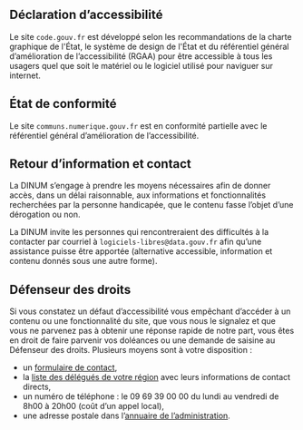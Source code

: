 ## Déclaration d’accessibilité

Le site `code.gouv.fr` est développé selon les recommandations de la charte graphique de l'État, le système de design de l'État et du référentiel général d’amélioration de l’accessibilité (RGAA) pour être accessible à tous les usagers quel que soit le matériel ou le logiciel utilisé pour naviguer sur internet.

## État de conformité

Le site `communs.numerique.gouv.fr` est en conformité partielle avec le référentiel général d’amélioration de l’accessibilité.

## Retour d’information et contact

La DINUM s’engage à prendre les moyens nécessaires afin de donner accès, dans un délai raisonnable, aux informations et fonctionnalités recherchées par la personne handicapée, que le contenu fasse l’objet d’une dérogation ou non.

La DINUM invite les personnes qui rencontreraient des difficultés à la contacter par courriel à `logiciels-libres@data.gouv.fr` afin qu’une assistance puisse être apportée (alternative accessible, information et contenu donnés sous une autre forme).

## Défenseur des droits

Si vous constatez un défaut d’accessibilité vous empêchant d’accéder à un contenu ou une fonctionnalité du site, que vous nous le signalez et que vous ne parvenez pas à obtenir une réponse rapide de notre part, vous êtes en droit de faire parvenir vos doléances ou une demande de saisine au Défenseur des droits. Plusieurs moyens sont à votre disposition :

* un [formulaire de contact](https://www.defenseurdesdroits.fr/nous-contacter),
* la [liste des délégués de votre région](https://www.defenseurdesdroits.fr/fr/saisir/delegues) avec leurs informations de contact directs,
* un numéro de téléphone : le 09 69 39 00 00 du lundi au vendredi de 8h00 à 20h00 (coût d’un appel local),
* une adresse postale dans l’[annuaire de l’administration](https://lannuaire.service-public.fr/autorites-independantes/autorite-administrative-independante_195381).
